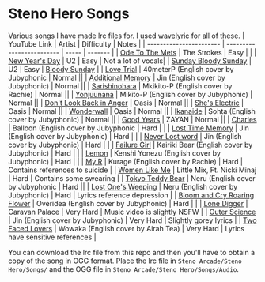 # Steno Hero Songs
Various songs I have made lrc files for. I used [wavelyric](https://timothyaveni.com/wavelyric/) for all of these.
| YouTube Link | Artist | Difficulty | Notes |
| ----------------------- | ------------------------- | ----- | ------- |
| [Ode To The Mets](https://youtu.be/LNq4xox99HY) | The Strokes | Easy | |
| [New Year's Day](https://youtu.be/vdLuk2Agamk) | U2 | Easy | Not a lot of vocals|
| [Sunday Bloody Sunday](https://youtu.be/CkeDjLZMRRk) | U2 | Easy | [Bloody Sunday](https://en.wikipedia.org/wiki/Bloody_Sunday_(1972)) |
| [Love Trial](https://youtu.be/68wFpO8oeM4) | 40meterP (English cover by Jubyphonic | Normal ||
| [Additional Memory](https://youtu.be/2MdItMhbz_Y) | Jin (English cover by Jubyphonic) | Normal ||
| [Sarishinohara](https://youtu.be/0xBIJdsWLdc) | Mkikito-P (English cover by Rachie) | Normal ||
| [Yonjuunana](https://youtu.be/IFsV8_2Mzsc) | Mikito-P (English cover by Jubyphonic) | Normal ||
| [Don't Look Back in Anger](https://youtu.be/cmpRLQZkTb8) | Oasis | Normal ||
| [She's Electric](https://youtu.be/h9JZWhjQDvc) | Oasis | Normal ||
| [Wonderwall](https://youtu.be/sYffFEIAzdE) | Oasis | Normal ||
| [Ikanaide](https://youtu.be/fSCwqCsSK1g) | Sohta (English cover by Jubyphonic) | Normal ||
| [Good Years](https://youtu.be/EB32NhsQGJA) | ZAYAN | Normal ||
| [Charles](https://youtu.be/-vOGY-XnTfM) | Balloon (English cover by Jubyphonic | Hard | |
| [Lost Time Memory](https://youtu.be/LKrP_fu4m0s) | Jin (English cover by Jubyphonic) | Hard | |
| [Never Lost word](https://youtu.be/w_FjPxJF0oc) | Jin (English cover by Jubyphonic) | Hard | |
| [Failure Girl](https://youtu.be/Myh3uW8KhAw) | Kairiki Bear (English cover by Jubyphonic) | Hard | |
| [Lemon](https://youtu.be/ZXvY6NMoc78) | Kenshi Yonezu (English cover by Jubyphonic) | Hard | |
| [My R](https://youtu.be/AOV2c0TiPpI) | Kurage (English cover by Rachie) | Hard | Contains references to suicide |
| [Women Like Me](https://youtu.be/oOs8g8TIKrQ) | Little Mix, Ft. Nicki Minaj | Hard | Contains some swearing |
| [Tokyo Teddy Bear](https://youtu.be/MW2lEOvFrBE) | Neru (English cover by Jubyphonic | Hard ||
| [Lost One's Weeping](https://youtu.be/nZHXSN6lEEw) | Neru (English cover by Jubyphonic) | Hard | Lyrics reference depression |
| [Bloom and Cry Roaring Flower](https://youtu.be/paYGk-CxRxM) | Overidea (English cover by Jubyphonic) | Hard | |
| [Lone Digger](https://youtu.be/UbQgXeY_zi4) | Caravan Palace | Very Hard | Music video is slightly NSFW |
| [Outer Science](https://youtu.be/-PgOrF3zD7o) | Jin (English cover by Jubyphonic) | Very Hard | Slightly gorey lyrics |
| [Two Faced Lovers](https://youtu.be/fuYunscI8eE) | Wowaka (English cover by Airah Tea) | Very Hard | Lyrics have sensitive references |


You can download the lrc file from this repo and then you'll have to obtain a copy of the song in OGG format. Place the lrc file in `Steno Arcade/Steno Hero/Songs/` and the OGG file in `Steno Arcade/Steno Hero/Songs/Audio`.
